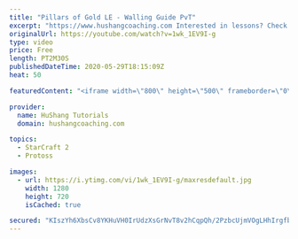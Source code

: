 ```yaml
---
title: "Pillars of Gold LE - Walling Guide PvT"
excerpt: "https://www.hushangcoaching.com Interested in lessons? Check out the website for more information ------------------------------------------------------------------------------------------------------- Want to support HuShang Tutorials directly? Patreon is a website where you can contribute a monthly"
originalUrl: https://youtube.com/watch?v=1wk_1EV9I-g
type: video
price: Free
length: PT2M30S
publishedDateTime: 2020-05-29T18:15:09Z
heat: 50

featuredContent: "<iframe width=\"800\" height=\"500\" frameborder=\"0\" src=\"https://www.youtube.com/embed/1wk_1EV9I-g\" allow=\"accelerometer; autoplay; encrypted-media; gyroscope; picture-in-picture\" allowfullscreen></iframe>"

provider:
  name: HuShang Tutorials
  domain: hushangcoaching.com

topics:
  - StarCraft 2
  - Protoss

images:
  - url: https://i.ytimg.com/vi/1wk_1EV9I-g/maxresdefault.jpg
    width: 1280
    height: 720
    isCached: true

secured: "KIszYh6XbsCv8YKHuVH0IrUdzXsGrNvT8v2hCqpQh/2PzbcUjmVOgLHhIrgfbtNMzISkKIbJVVaqM3JxQeezp0r/YjkVkx3RHPH44+F6zRUhBTcvOZJEu6TERNJC0zUWqizhdyalPIPU0IK/jHgoJVRGEAbeX7Z6eSF3Fx/fHLTMK+cpkP00fxrO0i4e69BlWRH9aNPqKgHVwots20gVli/FchLkYgptI4mlByaNlLwKslITlLMQLHq8D6XhogqAF9hx20EWPs2xcFB/Z0RvVS1Ah1EAYuNzEcGI5unRLWYuay9egRky99UeJyTW8PGJ7Pzmopf/QiAdx37+d+dVxk7rd9HKJrt/dq7yZVVXo6VnPiMph+ON110iaOtfRs3pE8Q5U3JevrPCz6jN46AgGSJB293U/PT51JlFFpCQ+QA=;1GWNHAftZTQZg03fdA6gcg=="
---
```


